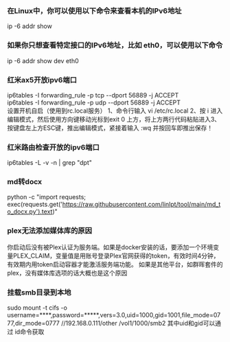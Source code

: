 ### 在Linux中，你可以使用以下命令来查看本机的IPv6地址  
ip -6 addr show  
### 如果你只想查看特定接口的IPv6地址，比如 eth0，可以使用以下命令     
ip -6 addr show dev eth0  
### 红米ax5开放ipv6端口  
ip6tables -I forwarding_rule -p tcp --dport 56889 -j ACCEPT  
ip6tables -I forwarding_rule -p udp --dport 56889 -j ACCEPT  
设置开机自启（使用到rc.local服务）        1、命令行输入    vi /etc/rc.local   2、按 i  进入编辑模式，然后使用方向键移动光标到exit 0 上方，将上方两行代码粘贴进入3、按键盘左上方ESC键，推出编辑模式，紧接着输入  :wq  并按回车即推出保存！  
### 红米路由检查开放的ipv6端口  
ip6tables -L -v -n | grep "dpt"   
### md转docx   
python -c "import requests; exec(requests.get('https://raw.githubusercontent.com/linlpt/tool/main/md_to_docx.py').text)"
### plex无法添加媒体库的原因
你启动后没有被Plex认证为服务端。如果是docker安装的话，要添加一个环境变量PLEX_CLAIM，变量值是用账号登录Plex官网获得的token，有效时间4分钟，有效期内用token启动容器才能激活服务端功能。
如果是其他平台，如群晖套件的plex，没有媒体库选项的话大概也是这个原因
### 挂载smb目录到本地
sudo mount -t cifs -o username=****,password=*****,vers=3.0,uid=1000,gid=1001,file_mode=0777,dir_mode=0777 //192.168.0.111/other /vol1/1000/smb2
其中uid和gid可以通过 id命令获取
